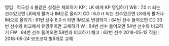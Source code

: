 영입	: 적극성 4 불같은 성질은 제외하기
KP	: LK 에게 KP 영입하기
WB	: 7.0 rt 되는 선수있으면 LK에게 팔거나 IM으로 올리기
CD	: 6.0 rt 되는 선수있으면 LK에게 팔거나 IM으로 올리기
	: 61번 선수 6.0 rt 되면 IM으로 변경하기
	: 64번 선수 들어오면 CD 33번 선수와 비교해서 유망주이면 교체하기
W	: 64번 선수 들어오면 54번 선수와 비교하기
FW	: 64번 선수 들어오면 58번과 비교하기
해고	: 62번 선수 2018-05-12 
직원	: 2018-05-24 보조코치 별5개로 교체
